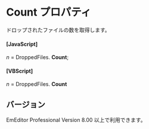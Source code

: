 # Count プロパティ

ドロップされたファイルの数を取得します。

#### \[JavaScript\]

_n_ = DroppedFiles. **Count**;

#### \[VBScript\]

_n_ = DroppedFiles. **Count**

## バージョン

EmEditor Professional Version 8.00 以上で利用できます。